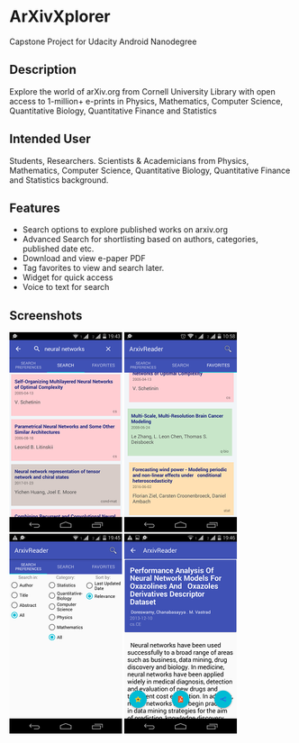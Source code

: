 # ArXivXplorer
Capstone Project for Udacity Android Nanodegree


## Description

Explore the world of arXiv.org from Cornell University Library with open access to 1-million+
e-prints in Physics, Mathematics, Computer Science, Quantitative Biology, Quantitative Finance
and Statistics

## Intended User

Students, Researchers. Scientists & Academicians from Physics, Mathematics, Computer
Science, Quantitative Biology, Quantitative Finance and Statistics background.


## Features

* Search options to explore published works on arxiv.org
* Advanced Search for shortlisting based on authors, categories, published date etc.
* Download and view e-paper PDF
* Tag favorites to view and search later.
* Widget for quick access
* Voice to text for search


## Screenshots

![Search Page](./screenshots/searchPage.png)  ![Favorites Page](./screenshots/favsPage.png)  ![Search Preferences Page](./screenshots/prefsPage.png)  ![Details Page](./screenshots/detailPage.png)

